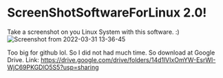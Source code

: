 # ScreenShotSoftwareForLinux 2.0!
Take a screenshot on you Linux System with this software. :)
![Screenshot from 2022-03-31 13-36-45](https://user-images.githubusercontent.com/52569279/161060146-2987aaa1-5769-4d0c-aaaa-2f17f1fb9e6a.png)

Too big for github lol.
So I did not had much time. So download at Google Drive.
Link: https://drive.google.com/drive/folders/14d1lVIxOmYW-EsrWI-WjC69PKGDlO5S5?usp=sharing
